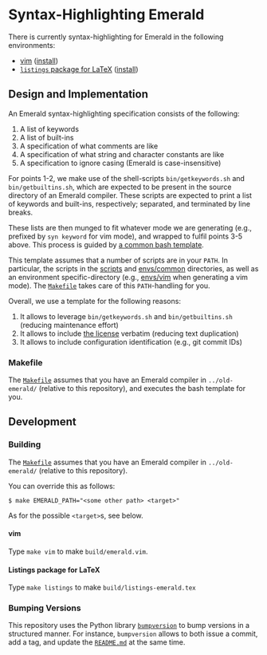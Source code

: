# Syntax-Highlighting Emerald

There is currently syntax-highlighting for Emerald in the following
environments:

  * [vim](envs/vim/) ([install](envs/vim#installing))
  * [`listings` package for LaTeX](envs/listings)
    ([install](envs/listings#installing))

## Design and Implementation

An Emerald syntax-highlighting specification consists of the following:

  1. A list of keywords
  2. A list of built-ins
  3. A specification of what comments are like
  4. A specification of what string and character constants are like
  5. A specification to ignore casing (Emerald is case-insensitive)

For points 1-2, we make use of the shell-scripts `bin/getkeywords.sh`
and `bin/getbuiltins.sh`, which are expected to be present in the
source directory of an Emerald compiler. These scripts are expected to
print a list of keywords and built-ins, respectively; separated, and
terminated by line breaks.

These lists are then munged to fit whatever mode we are generating
(e.g., prefixed by `syn keyword` for vim mode), and wrapped to fulfil
points 3-5 above. This process is guided by [a common bash
template](template.sh).

This template assumes that a number of scripts are in your `PATH`. In
particular, the scripts in the [scripts](scripts) and
[envs/common](envs/common) directories, as well as an environment
specific-directory (e.g., [envs/vim](envs/vim) when generating a vim
mode). The [`Makefile`](Makefile) takes care of this `PATH`-handling
for you.

Overall, we use a template for the following reasons:

  1. It allows to leverage `bin/getkeywords.sh` and
     `bin/getbuiltins.sh` (reducing maintenance effort)
  2. It allows to include [the license](LICENSE) verbatim (reducing
     text duplication)
  3. It allows to include configuration identification (e.g., git
     commit IDs)

### Makefile

The [`Makefile`](Makefile) assumes that you have an Emerald compiler
in `../old-emerald/` (relative to this repository), and executes the
bash template for you.

## Development

### Building

The [`Makefile`](Makefile) assumes that you have an Emerald compiler
in `../old-emerald/` (relative to this repository).

You can override this as follows:

```
$ make EMERALD_PATH="<some other path> <target>"
```

As for the possible `<target>`s, see below.

#### vim

Type `make vim` to make `build/emerald.vim`.

#### Listings package for LaTeX

Type `make listings` to make `build/listings-emerald.tex`

### Bumping Versions

This repository uses the Python library
[`bumpversion`](https://github.com/peritus/bumpversion) to bump
versions in a structured manner. For instance, `bumpversion` allows to
both issue a commit, add a tag, and update the
[`README.md`](README.md) at the same time.
